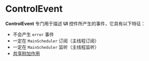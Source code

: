 # ControlEvent

**ControlEvent** 专门用于描述 **UI** 控件所产生的事件，它具有以下特征：

* 不会产生 `error` 事件
* 一定在 `MainScheduler` 订阅（主线程订阅）
* 一定在 `MainScheduler` 监听（主线程监听）
* [共享附加作用](../../recipes/share_side_effects.md)


